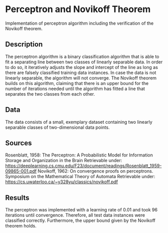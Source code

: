 # Perceptron and Novikoff Theorem
Implementation of perceptron algorithm including the verification of the Novikoff theorem.

## Description
The perceptron algorithm is a binary classification algorithm that is able to fit a separating line between two classes of linearly separable data. In order to do so, it iteratively adjusts the slope and intercept of the line as long as there are falsely classified training
data instances. In case the data is not linearly separable, the algorithm will not converge. The Novikoff theorem builds on this algorithm, claiming that there is an upper bound for the number of iterations needed until the algorithm has fitted a line that
separates the two classes from each other.

## Data
The data consists of a small, exemplary dataset containing two linearly separable classes of two-dimensional data points.

## Sources
Rosenblatt, 1958: The Perceptron: A Probabilistic Model for Information Storage and Organization in the Brain
Retrievable under: https://deeplearning.cs.cmu.edu/F23/document/readings/Rosenblatt_1959-09865-001.pdf
Novikoff, 1962: On convergence proofs on perceptrons. Symposium on the Mathematical Theory of Automata
Retrievable under: https://cs.uwaterloo.ca/~y328yu/classics/novikoff.pdf

## Results
The perceptron was implemented with a learning rate of 0.01 and took 96 iterations until convergence. Therefore, all test data instances were classified correctly. 
Furthermore, the upper bound given by the Novikoff theorem holds.
